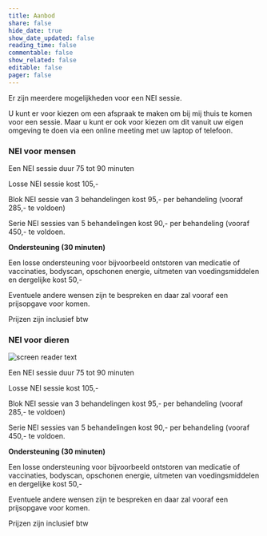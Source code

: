 ```yaml
---
title: Aanbod
share: false
hide_date: true
show_date_updated: false
reading_time: false
commentable: false
show_related: false
editable: false
pager: false
---
```


Er zijn meerdere mogelijkheden voor een NEI sessie.

U kunt er voor kiezen om een afspraak te maken om bij mij thuis te komen voor een sessie.
Maar u kunt er ook voor kiezen om dit vanuit uw eigen omgeving te doen via een online meeting met uw laptop of telefoon.

### NEI voor mensen

Een NEI sessie duur 75 tot 90 minuten

Losse NEI sessie kost 105,-

Blok NEI sessie van 3 behandelingen kost 95,- per behandeling (vooraf 285,- te voldoen)

Serie NEI sessies van 5 behandelingen kost 90,- per behandeling (vooraf 450,- te voldoen.

**Ondersteuning (30 minuten)**

Een losse ondersteuning voor bijvoorbeeld ontstoren van medicatie of vaccinaties, bodyscan, opschonen energie, uitmeten van voedingsmiddelen en dergelijke kost 50,-

Eventuele andere wensen zijn te bespreken en daar zal vooraf een prijsopgave voor komen.

Prijzen zijn inclusief btw
 
### NEI voor dieren

![screen reader text](paarden.jpeg)

Een NEI sessie duur 75 tot 90 minuten

Losse NEI sessie kost 105,-

Blok NEI sessie van 3 behandelingen kost 95,- per behandeling (vooraf 285,- te voldoen)

Serie NEI sessies van 5 behandelingen kost 90,- per behandeling (vooraf 450,- te voldoen.

**Ondersteuning (30 minuten)**

Een losse ondersteuning voor bijvoorbeeld ontstoren van medicatie of vaccinaties, bodyscan, opschonen energie, uitmeten van voedingsmiddelen en dergelijke kost 50,-

Eventuele andere wensen zijn te bespreken en daar zal vooraf een prijsopgave voor komen.

Prijzen zijn inclusief btw
